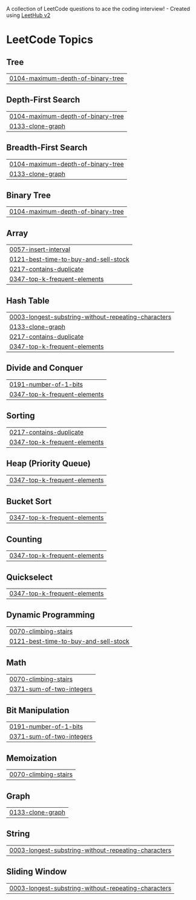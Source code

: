 A collection of LeetCode questions to ace the coding interview! - Created using [LeetHub v2](https://github.com/arunbhardwaj/LeetHub-2.0)
<!---LeetCode Topics Start-->
# LeetCode Topics
## Tree
|  |
| ------- |
| [0104-maximum-depth-of-binary-tree](https://github.com/Saputsirk/LeetCode-Jean-Christophe/tree/master/0104-maximum-depth-of-binary-tree) |
## Depth-First Search
|  |
| ------- |
| [0104-maximum-depth-of-binary-tree](https://github.com/Saputsirk/LeetCode-Jean-Christophe/tree/master/0104-maximum-depth-of-binary-tree) |
| [0133-clone-graph](https://github.com/Saputsirk/LeetCode-Jean-Christophe/tree/master/0133-clone-graph) |
## Breadth-First Search
|  |
| ------- |
| [0104-maximum-depth-of-binary-tree](https://github.com/Saputsirk/LeetCode-Jean-Christophe/tree/master/0104-maximum-depth-of-binary-tree) |
| [0133-clone-graph](https://github.com/Saputsirk/LeetCode-Jean-Christophe/tree/master/0133-clone-graph) |
## Binary Tree
|  |
| ------- |
| [0104-maximum-depth-of-binary-tree](https://github.com/Saputsirk/LeetCode-Jean-Christophe/tree/master/0104-maximum-depth-of-binary-tree) |
## Array
|  |
| ------- |
| [0057-insert-interval](https://github.com/Saputsirk/LeetCode-Jean-Christophe/tree/master/0057-insert-interval) |
| [0121-best-time-to-buy-and-sell-stock](https://github.com/Saputsirk/LeetCode-Jean-Christophe/tree/master/0121-best-time-to-buy-and-sell-stock) |
| [0217-contains-duplicate](https://github.com/Saputsirk/LeetCode-Jean-Christophe/tree/master/0217-contains-duplicate) |
| [0347-top-k-frequent-elements](https://github.com/Saputsirk/LeetCode-Jean-Christophe/tree/master/0347-top-k-frequent-elements) |
## Hash Table
|  |
| ------- |
| [0003-longest-substring-without-repeating-characters](https://github.com/Saputsirk/LeetCode-Jean-Christophe/tree/master/0003-longest-substring-without-repeating-characters) |
| [0133-clone-graph](https://github.com/Saputsirk/LeetCode-Jean-Christophe/tree/master/0133-clone-graph) |
| [0217-contains-duplicate](https://github.com/Saputsirk/LeetCode-Jean-Christophe/tree/master/0217-contains-duplicate) |
| [0347-top-k-frequent-elements](https://github.com/Saputsirk/LeetCode-Jean-Christophe/tree/master/0347-top-k-frequent-elements) |
## Divide and Conquer
|  |
| ------- |
| [0191-number-of-1-bits](https://github.com/Saputsirk/LeetCode-Jean-Christophe/tree/master/0191-number-of-1-bits) |
| [0347-top-k-frequent-elements](https://github.com/Saputsirk/LeetCode-Jean-Christophe/tree/master/0347-top-k-frequent-elements) |
## Sorting
|  |
| ------- |
| [0217-contains-duplicate](https://github.com/Saputsirk/LeetCode-Jean-Christophe/tree/master/0217-contains-duplicate) |
| [0347-top-k-frequent-elements](https://github.com/Saputsirk/LeetCode-Jean-Christophe/tree/master/0347-top-k-frequent-elements) |
## Heap (Priority Queue)
|  |
| ------- |
| [0347-top-k-frequent-elements](https://github.com/Saputsirk/LeetCode-Jean-Christophe/tree/master/0347-top-k-frequent-elements) |
## Bucket Sort
|  |
| ------- |
| [0347-top-k-frequent-elements](https://github.com/Saputsirk/LeetCode-Jean-Christophe/tree/master/0347-top-k-frequent-elements) |
## Counting
|  |
| ------- |
| [0347-top-k-frequent-elements](https://github.com/Saputsirk/LeetCode-Jean-Christophe/tree/master/0347-top-k-frequent-elements) |
## Quickselect
|  |
| ------- |
| [0347-top-k-frequent-elements](https://github.com/Saputsirk/LeetCode-Jean-Christophe/tree/master/0347-top-k-frequent-elements) |
## Dynamic Programming
|  |
| ------- |
| [0070-climbing-stairs](https://github.com/Saputsirk/LeetCode-Jean-Christophe/tree/master/0070-climbing-stairs) |
| [0121-best-time-to-buy-and-sell-stock](https://github.com/Saputsirk/LeetCode-Jean-Christophe/tree/master/0121-best-time-to-buy-and-sell-stock) |
## Math
|  |
| ------- |
| [0070-climbing-stairs](https://github.com/Saputsirk/LeetCode-Jean-Christophe/tree/master/0070-climbing-stairs) |
| [0371-sum-of-two-integers](https://github.com/Saputsirk/LeetCode-Jean-Christophe/tree/master/0371-sum-of-two-integers) |
## Bit Manipulation
|  |
| ------- |
| [0191-number-of-1-bits](https://github.com/Saputsirk/LeetCode-Jean-Christophe/tree/master/0191-number-of-1-bits) |
| [0371-sum-of-two-integers](https://github.com/Saputsirk/LeetCode-Jean-Christophe/tree/master/0371-sum-of-two-integers) |
## Memoization
|  |
| ------- |
| [0070-climbing-stairs](https://github.com/Saputsirk/LeetCode-Jean-Christophe/tree/master/0070-climbing-stairs) |
## Graph
|  |
| ------- |
| [0133-clone-graph](https://github.com/Saputsirk/LeetCode-Jean-Christophe/tree/master/0133-clone-graph) |
## String
|  |
| ------- |
| [0003-longest-substring-without-repeating-characters](https://github.com/Saputsirk/LeetCode-Jean-Christophe/tree/master/0003-longest-substring-without-repeating-characters) |
## Sliding Window
|  |
| ------- |
| [0003-longest-substring-without-repeating-characters](https://github.com/Saputsirk/LeetCode-Jean-Christophe/tree/master/0003-longest-substring-without-repeating-characters) |
<!---LeetCode Topics End-->